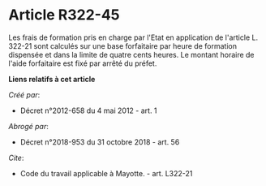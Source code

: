 # Article R322-45

Les frais de formation pris en charge par l'Etat en application de l'article L. 322-21 sont calculés sur une base forfaitaire
par heure de formation dispensée et dans la limite de quatre cents heures. Le montant horaire de l'aide forfaitaire est fixé
par arrêté du préfet.

**Liens relatifs à cet article**

_Créé par_:

  - Décret n°2012-658 du 4 mai 2012 - art. 1

_Abrogé par_:

  - Décret n°2018-953 du 31 octobre 2018 - art. 56

_Cite_:

  - Code du travail applicable à Mayotte. - art. L322-21

